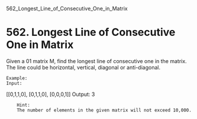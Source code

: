 562_Longest_Line_of_Consecutive_One_in_Matrix
# 562. Longest Line of Consecutive One in Matrix

Given a 01 matrix M, find the longest line of consecutive one in the matrix. The line
    could be horizontal, vertical, diagonal or anti-diagonal.

    Example:
    Input:
[[0,1,1,0],
 [0,1,1,0],
 [0,0,0,1]]
Output: 3

    

    
        Hint:
        The number of elements in the given matrix will not exceed 10,000.